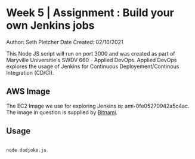 # Week 5 | Assignment : Build your own Jenkins jobs

Author: Seth Pletcher
Date Created: 02/10/2021

This Node JS script will run on port 3000 and was created as part of Maryville Universitie's SWDV 660 - Applied DevOps. 
Applied DevOps explores the usage of Jenkins for Continuous Deployement/Continous Integration (CD/CI). 

## AWS Image
The EC2 Image we use for exploring Jenkins is: ami-0fe05270942a5c4ac. 
The image in question is supplied by [Bitnami](https://bitnami.com/). 

## Usage

```node

node dadjoke.js

```
